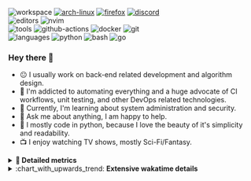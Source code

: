![workspace](https://img.shields.io/static/v1?label=&message=workspace:&color=555&style=flat-square)
[![arch-linux](https://img.shields.io/static/v1?logo=arch-linux&label=&message=Arch%20Linux&color=111&logoColor=AAA&style=flat-square)](https://archlinux.org)
[![firefox](https://img.shields.io/static/v1?logo=firefox-browser&label=&message=Firefox&color=111&logoColor=AAA&style=flat-square)](https://mozilla.org/en-US/firefox/)
[![discord](https://img.shields.io/static/v1?logo=discord&label=&message=Discord&color=111&logoColor=AAA&style=flat-square)](https://discord.gg/B8rf3xxgbJ)
<br>
![editors](https://img.shields.io/static/v1?label=&message=editors:&color=555&style=flat-square)
![nvim](https://img.shields.io/static/v1?logo=neovim&label=&message=NeoVim&color=111&logoColor=AAA&style=flat-square)
<br>
![tools](https://img.shields.io/static/v1?label=&message=tools:&color=555&style=flat-square)
![github-actions](https://img.shields.io/static/v1?logo=github-actions&label=&message=github%20actions&color=111&logoColor=AAA&style=flat-square)
![docker](https://img.shields.io/static/v1?logo=docker&label=&message=docker&color=111&logoColor=AAA&style=flat-square)
![git](https://img.shields.io/static/v1?logo=git&label=&message=git&color=111&logoColor=AAA&style=flat-square)
<br>
![languages](https://img.shields.io/static/v1?label=&message=languages:&color=555&style=flat-square)
![python](https://img.shields.io/static/v1?logo=python&label=&message=python&color=111&logoColor=AAA&style=flat-square&link=)
![bash](https://img.shields.io/static/v1?logo=gnu-bash&label=&message=bash&color=111&logoColor=AAA&style=flat-square)
![go](https://img.shields.io/static/v1?logo=rust&label=&message=rust&color=111&logoColor=AAA&style=flat-square)

<!-- Load profile visitor count, but don't display it, keep it as a private stat, no need to show off (888)-->
[](https://visitor-badge.glitch.me/badge?page_id=ItsDrike.ItsDrike)

### Hey there 👋

- :neutral_face: I usually work on back-end related development and algorithm design.
- :man: I'm addicted to automating everything and a huge advocate of CI workflows, unit testing, and other DevOps related technologies.
- :seedling: Currently, I'm learning about system administration and security.
- :speech_balloon: Ask me about anything, I am happy to help.
- :snake: I mostly code in python, because I love the beauty of it's simplicity and readability.
- :tv: I enjoy watching TV shows, mostly Sci-Fi/Fantasy.

<details>
 <summary> <b>📌 Detailed metrics</b></summary>
 
 <table>
  <tr>
    <th>🙋 Profile Details</th>
    <th>🧮 Repositories traffic</th>
  </tr>
  <tr>
   <td>
     <img alt="" width="400" src="https://github.com/ItsDrike/ItsDrike/blob/master/metrics/profile.svg">
   </td>
   <td>
     <img alt="" width="400" src="https://github.com/ItsDrike/ItsDrike/blob/master/metrics/repositories.svg">
   </td>
  </tr>
  <tr>
    <th>📅 Isometric commit calendar</th>
    <th>🈷️ Most used languages</th>
  </tr>
  <tr>
    <td align="center">
      <img alt="" width="400" src="https://github.com/ItsDrike/ItsDrike/blob/master/metrics/isocalendar.svg">
    </td>
    <td>
      <img alt="" width="400" src="https://github.com/ItsDrike/ItsDrike/blob/master/metrics/languages.svg">
    </td>
  </tr>
  <tr>
   <th>♐ Code snippet of the day</th>
   <th>🌟 Recently starred repositories</th>
  </tr>
  <tr>
   <td align="center">
    <img alt="" width="400" src="https://github.com/ItsDrike/ItsDrike/blob/master/metrics/code_snippet.svg">
   </td>
   <td align="center">
    <img alt="" width="400" src="https://github.com/ItsDrike/ItsDrike/blob/master/metrics/starred_repos.svg">
   </td>
  </tr>
  <tr>
    <th>💡 Coding habits</th>
    <th>⏰ WakaTime plugin</th>
  </tr>
  <tr>
   <td align="center">
    <img alt="" width="400" src="https://github.com/ItsDrike/ItsDrike/blob/master/metrics/habits.svg">
   </td>
   <td align="center">
     <img alt="" width="400" src="https://github.com/ItsDrike/ItsDrike/blob/master/metrics/wakatime.svg">
   </td>
  </tr>
 </table>
</details>

<details>
 <summary>:chart_with_upwards_trend: <b>Extensive wakatime details</b></summary>
 
<!--START_SECTION:waka-->
![Code Time](http://img.shields.io/badge/Code%20Time-3%2C571%20hrs%2010%20mins-blue)

**I'm a Night 🦉** 

```text
🌞 Morning                1340 commits        ██░░░░░░░░░░░░░░░░░░░░░░░   09.89 % 
🌆 Daytime                3909 commits        ███████░░░░░░░░░░░░░░░░░░   28.84 % 
🌃 Evening                5007 commits        █████████░░░░░░░░░░░░░░░░   36.95 % 
🌙 Night                  3296 commits        ██████░░░░░░░░░░░░░░░░░░░   24.32 % 
```
📅 **I'm Most Productive on Monday** 

```text
Monday                   2426 commits        ████░░░░░░░░░░░░░░░░░░░░░   17.90 % 
Tuesday                  2130 commits        ████░░░░░░░░░░░░░░░░░░░░░   15.72 % 
Wednesday                1934 commits        ████░░░░░░░░░░░░░░░░░░░░░   14.27 % 
Thursday                 1751 commits        ███░░░░░░░░░░░░░░░░░░░░░░   12.92 % 
Friday                   1441 commits        ███░░░░░░░░░░░░░░░░░░░░░░   10.63 % 
Saturday                 1599 commits        ███░░░░░░░░░░░░░░░░░░░░░░   11.80 % 
Sunday                   2271 commits        ████░░░░░░░░░░░░░░░░░░░░░   16.76 % 
```


📊 **This Week I Spent My Time On** 

```text
💬 Programming Languages: 
RobotFramework           16 hrs 6 mins       ████████████░░░░░░░░░░░░░   46.80 % 
robot                    4 hrs 48 mins       ███░░░░░░░░░░░░░░░░░░░░░░   13.99 % 
Lua                      3 hrs 58 mins       ███░░░░░░░░░░░░░░░░░░░░░░   11.53 % 
Markdown                 3 hrs 18 mins       ██░░░░░░░░░░░░░░░░░░░░░░░   09.62 % 
Python                   1 hr 46 mins        █░░░░░░░░░░░░░░░░░░░░░░░░   05.16 % 

🔥 Editors: 
Neovim                   34 hrs 25 mins      █████████████████████████   100.00 % 

💻 Operating System: 
Linux                    34 hrs 25 mins      █████████████████████████   100.00 % 
```

**I Mostly Code in Python** 

```text
Python                   52 repos            ███████████████████░░░░░░   75.36 % 
C++                      4 repos             █░░░░░░░░░░░░░░░░░░░░░░░░   05.80 % 
Lua                      3 repos             █░░░░░░░░░░░░░░░░░░░░░░░░   04.35 % 
PHP                      1 repo              ░░░░░░░░░░░░░░░░░░░░░░░░░   01.45 % 
C#                       1 repo              ░░░░░░░░░░░░░░░░░░░░░░░░░   01.45 % 
```




 Last Updated on 14/07/2023 02:02:37 UTC
<!--END_SECTION:waka-->

</details>
